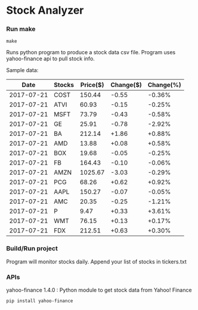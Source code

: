 # Stock Analyzer

### Run make
```
make
```

Runs python program to produce a stock data csv file. Program uses yahoo-finance api to pull stock info.

Sample data:

| Date| Stocks| Price($)| Change($)| Change(%) | 
| --- | --- | --- | --- | ---  | 
| 2017-07-21| COST| 150.44| -0.55| -0.36% | 
| 2017-07-21| ATVI| 60.93| -0.15| -0.25% | 
| 2017-07-21| MSFT| 73.79| -0.43| -0.58% | 
| 2017-07-21| GE| 25.91| -0.78| -2.92% | 
| 2017-07-21| BA| 212.14| +1.86| +0.88% | 
| 2017-07-21| AMD| 13.88| +0.08| +0.58% | 
| 2017-07-21| BOX| 19.68| -0.05| -0.25% | 
| 2017-07-21| FB| 164.43| -0.10| -0.06% | 
| 2017-07-21| AMZN| 1025.67| -3.03| -0.29% | 
| 2017-07-21| PCG| 68.26| +0.62| +0.92% | 
| 2017-07-21| AAPL| 150.27| -0.07| -0.05% | 
| 2017-07-21| AMC| 20.35| -0.25| -1.21% | 
| 2017-07-21| P| 9.47| +0.33| +3.61% | 
| 2017-07-21| WMT| 76.15| +0.13| +0.17% | 
| 2017-07-21| FDX| 212.51| +0.63| +0.30% | 

### Build/Run project

Program will monitor stocks daily. Append your list of stocks in tickers.txt

### APIs
yahoo-finance 1.4.0 : Python module to get stock data from Yahoo! Finance

```
pip install yahoo-finance
```

